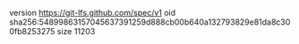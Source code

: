 version https://git-lfs.github.com/spec/v1
oid sha256:54899863157045637391259d888cb00b640a132793829e81da8c300fb8253275
size 11203
